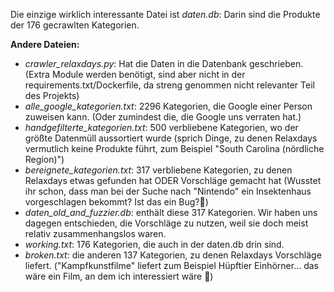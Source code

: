 Die einzige wirklich interessante Datei ist *daten.db*: Darin sind die Produkte der 176 gecrawlten Kategorien.

**Andere Dateien:**
* *crawler_relaxdays.py*: Hat die Daten in die Datenbank geschrieben. (Extra Module werden benötigt, sind aber nicht in der requirements.txt/Dockerfile, da streng genommen nicht relevanter Teil des Projekts)
* *alle_google_kategorien.txt*: 2296 Kategorien, die Google einer Person zuweisen kann. (Oder zumindest die, die Google uns verraten hat.)
* *handgefilterte_kategorien.txt*: 500 verbliebene Kategorien, wo der größte Datenmüll aussortiert wurde (sprich Dinge, zu denen Relaxdays vermutlich keine Produkte führt, zum Beispiel "South Carolina (nördliche Region)")
* *bereignete_kategorien.txt*: 317 verbliebene Kategorien, zu denen Relaxdays etwas gefunden hat ODER Vorschläge gemacht hat (Wusstet ihr schon, dass man bei der Suche nach "Nintendo" ein Insektenhaus vorgeschlagen bekommt? Ist das ein Bug?🐞)
* *daten_old_and_fuzzier.db*: enthält diese 317 Kategorien. Wir haben uns dagegen entschieden, die Vorschläge zu nutzen, weil sie doch meist relativ zusammenhangslos waren.
* *working.txt*: 176 Kategorien, die auch in der daten.db drin sind.
* *broken.txt*: die anderen 137 Kategorien, zu denen Relaxdays Vorschläge liefert. ("Kampfkunstfilme" liefert zum Beispiel Hüpftier Einhörner... das wäre ein Film, an dem ich interessiert wäre 🎥)